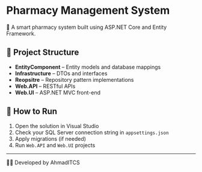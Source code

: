 # Pharmacy Management System

💊 A smart pharmacy system built using ASP.NET Core and Entity Framework.

## 🧱 Project Structure

- **EntityComponent** – Entity models and database mappings  
- **Infrastructure** – DTOs and interfaces  
- **Reopsitre** – Repository pattern implementations  
- **Web.API** – RESTful APIs  
- **Web.UI** – ASP.NET MVC front-end

## 🚀 How to Run

1. Open the solution in Visual Studio
2. Check your SQL Server connection string in `appsettings.json`
3. Apply migrations (if needed)
4. Run `Web.API` and `Web.UI` projects

---

👨‍💻 Developed by AhmadITCS

